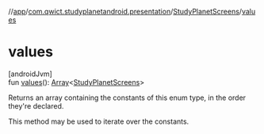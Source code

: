 //[app](../../../index.md)/[com.qwict.studyplanetandroid.presentation](../index.md)/[StudyPlanetScreens](index.md)/[values](values.md)

# values

[androidJvm]\
fun [values](values.md)(): [Array](https://kotlinlang.org/api/latest/jvm/stdlib/kotlin/-array/index.html)&lt;[StudyPlanetScreens](index.md)&gt;

Returns an array containing the constants of this enum type, in the order they're declared.

This method may be used to iterate over the constants.
